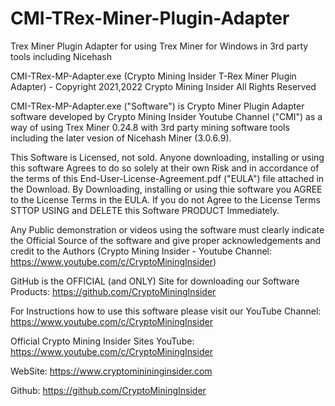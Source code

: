 # CMI-TRex-Miner-Plugin-Adapter
Trex Miner Plugin Adapter for using Trex Miner for Windows in 3rd party tools including Nicehash

CMI-TRex-MP-Adapter.exe (Crypto Mining Insider T-Rex Miner Plugin Adapter) - Copyright 2021,2022 Crypto Mining Insider All Rights Reserved

CMI-TRex-MP-Adapter.exe ("Software") is Crypto Miner Plugin Adapter software developed by Crypto Mining Insider Youtube Channel ("CMI") as a way of using Trex Miner 0.24.8 with 3rd party mining software tools including the later vesion of Nicehash Miner (3.0.6.9).

This Software is Licensed, not sold. Anyone downloading, installing or using this software Agrees to do so solely at their own Risk and in accordance of the terms of this End-User-License-Agreement.pdf ("EULA") file attached in the Download. By Downloading, installing or using thie software you AGREE to the License Terms in the EULA. If you do not Agree to the License Terms STTOP USING and DELETE this Software PRODUCT Immediately.

Any Public demonstration or videos using the software must clearly indicate the Official Source of the software and give proper acknowledgements and credit to the Authors (Crypto Mining Insider - Youtube Channel: https://www.youtube.com/c/CryptoMiningInsider)

GitHub is the OFFICIAL (and ONLY) Site for downloading our Software Products: https://github.com/CryptoMiningInsider

For Instructions how to use this software please visit our YouTube Channel: https://www.youtube.com/c/CryptoMiningInsider

Official Crypto Mining Insider Sites
YouTube: https://www.youtube.com/c/CryptoMiningInsider

WebSite: https://www.cryptominininginsider.com

Github: https://github.com/CryptoMiningInsider
